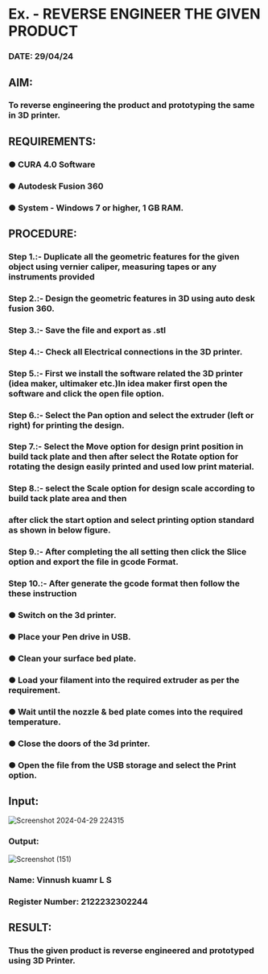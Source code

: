 # Ex.   - REVERSE ENGINEER THE GIVEN PRODUCT

### DATE: 29/04/24

## AIM: 
### To reverse engineering the product and prototyping the same in 3D printer.

## REQUIREMENTS:
### ●	CURA 4.0 Software
### ●	 Autodesk Fusion 360
### ●	 System - Windows 7 or higher, 1 GB RAM.

## PROCEDURE:
### Step 1.:- Duplicate all the geometric features for the given object using vernier caliper, measuring tapes or any instruments provided
### Step 2.:- Design the geometric features in 3D using auto desk fusion 360.
### Step 3.:- Save the file and export as .stl
### Step 4.:- Check all Electrical connections in the 3D printer.
### Step 5.:- First we install the software related the 3D printer (idea maker, ultimaker etc.)In idea maker first open the software and click the open file option.
### Step 6.:- Select the Pan option and select the extruder (left or right) for printing the design.
### Step 7.:- Select the Move option for design print position in build tack plate and then after select the Rotate option for rotating the design easily printed and used low print material.
### Step 8.:- select the Scale option for design scale according to build tack plate area and then
### after click the start option and select printing option standard as shown in below figure.
### Step 9.:- After completing the all setting then click the Slice option and export the file in gcode Format.
### Step 10.:- After generate the gcode format then follow the these instruction 
  ###   ●	Switch on the 3d printer.
  ###   ●	Place your Pen drive in USB.
  ###   ●	Clean your surface bed plate.
  ###   ●	Load your filament into the required extruder as per the requirement.
  ###   ●	Wait until the nozzle & bed plate comes into the required temperature.
  ###   ●	Close the doors of the 3d printer.
  ###   ●	Open the file from the USB storage and select the Print option.

## Input:

![Screenshot 2024-04-29 224315](https://github.com/Nandakesore0210/Ex.-10---REVERSE-ENGINEER-THE-GIVEN-PRODUCT/assets/149365088/675c55f0-ae14-4e54-bd52-23a8b3d8b6fb)

### Output:

![Screenshot (151)](https://github.com/Nandakesore0210/Ex.-10---REVERSE-ENGINEER-THE-GIVEN-PRODUCT/assets/149365088/41404153-c470-4928-8f1e-58fd5ad61953)

### Name: Vinnush kuamr L S
### Register Number: 2122232302244

## RESULT:
###   Thus the given product is reverse engineered and prototyped using 3D Printer.
